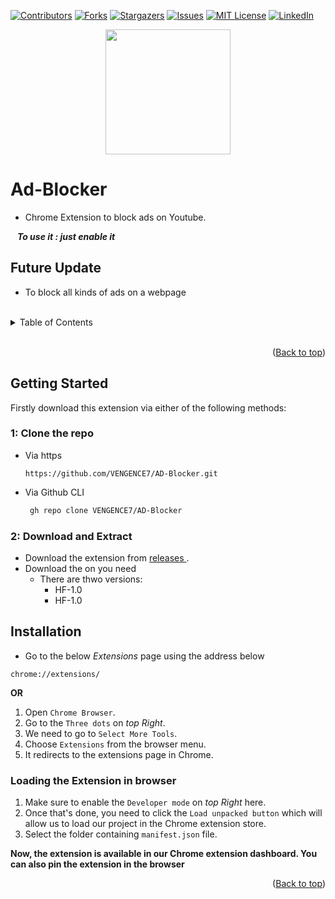 
<div id="top"></div>

<!-- PROJECT SHIELDS -->
<!--
-->

[![Contributors][contributors-shield]][contributors-url]
[![Forks][forks-shield]][forks-url]
[![Stargazers][stars-shield]][stars-url]
[![Issues][issues-shield]][issues-url]
[![MIT License][license-shield]][license-url]
[![LinkedIn][linkedin-shield]][linkedin-url]

<div align=center><img src="https://user-images.githubusercontent.com/86911386/182624823-c7b08865-071d-46d7-a65c-4f8f169ec768.png" height=200 width=200 ></div>



# Ad-Blocker
+ Chrome Extension to block ads on Youtube. 

 &ensp; **_To use it : just enable it_**
 
 ## Future Update
 + To block all kinds of ads on a webpage

<br />

<!-- TABLE OF CONTENTS -->
<details>
  <summary>Table of Contents</summary>
  <ol>
    <li><a href="#getting-started">Getting Started</a></li>        
        <ul>
            <li><a href="#1-clone-the-repo">Clone The Repo</a></li>
            <li><a href="#2-download-and-extract">Download & Extract</a></li>
        </ul>
    <li><a href="#installation">Installation</a></li>
        <ul>
            <li><a href="#loading-the-extension-in-browser">Load Extension</a></li>
        </ul>
  </ol>
</details>

<br/>

<p align="right">(<a href="#top">Back to top</a>)</p>

<!-- Getting Started -->
 ## Getting Started
 
 Firstly download this extension via either of the following methods:


 <!-- Clone the Repo -->
### 1: Clone the repo
+ Via https 
   ```
   https://github.com/VENGENCE7/AD-Blocker.git
   ```
+ Via Github CLI
   ```sh
    gh repo clone VENGENCE7/AD-Blocker
   ```


<!-- Download and Extract -->
### 2: Download and Extract
 + Download the extension from <a href="https://github.com/VENGENCE7/AD-Blocker/releases"> releases </a>.
 + Download the on you need
    + There are thwo versions:
      + HF-1.0
      + HF-1.0
 
 
<!-- Installations -->
## Installation

+ Go to the below _Extensions_ page using the address below
```
chrome://extensions/
```

**OR**

1. Open `Chrome Browser`.
2. Go to the `Three dots` on _top Right_.
3. We need to go to `Select More Tools`.
4. Choose `Extensions` from the browser menu.
5. It redirects to the extensions page in Chrome. 

<!-- Load the Extension -->
### Loading the Extension in browser

1. Make sure to enable the `Developer mode` on _top Right_ here.
2. Once that's done, you need to click the `Load unpacked button` which will allow us to load our project in the Chrome extension store.
3. Select the folder containing `manifest.json` file.

**Now, the extension is available in our Chrome extension dashboard. You can also pin the extension in the browser**


 <p align="right">(<a href="#top">Back to top</a>)</p>
 

<!-- MARKDOWN LINKS & IMAGES -->
<!-- https://www.markdownguide.org/basic-syntax/#reference-style-links -->
[contributors-shield]: https://img.shields.io/github/contributors/VENGENCE7/AD-Blocker.svg?style=for-the-badge
[contributors-url]: https://github.com/VENGENCE7/AD-Blocker/graphs/contributors

[forks-shield]: https://img.shields.io/github/forks/VENGENCE7/AD-Blocker.svg?style=for-the-badge
[forks-url]: https://github.com/VENGENCE7/AD-Blocker/network/members

[stars-shield]: https://img.shields.io/github/stars/VENGENCE7/AD-Blocker.svg?style=for-the-badge
[stars-url]: https://github.com/VENGENCE7/AD-Blocker/stargazers

[issues-shield]: https://img.shields.io/github/issues/VENGENCE7/AD-Blocker.svg?style=for-the-badge
[issues-url]: https://github.com/VENGENCE7/AD-Blocker/issues

[license-shield]: https://img.shields.io/github/license/VENGENCE7/AD-Blocker.svg?style=for-the-badge
[license-url]: https://github.com/VENGENCE7/AD-Blocker/blob/main/LICENSE


[linkedin-shield]: https://img.shields.io/badge/LinkedIn-0077B5?style=for-the-badge&logo=linkedin&logoColor=white
[linkedin-url]: https://linkedin.com/in/bhavish-anand-2113a6206
